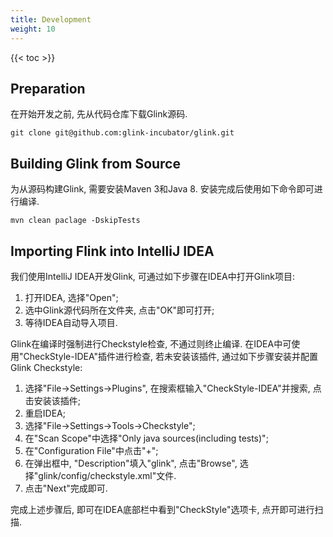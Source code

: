 ```yaml
---
title: Development
weight: 10
---
```


{{< toc >}}

## Preparation

在开始开发之前, 先从代码仓库下载Glink源码.

```shell
git clone git@github.com:glink-incubator/glink.git
```

## Building Glink from Source

为从源码构建Glink, 需要安装Maven 3和Java 8. 安装完成后使用如下命令即可进行编译.

```shell
mvn clean paclage -DskipTests
```

## Importing Flink into IntelliJ IDEA

我们使用IntelliJ IDEA开发Glink, 可通过如下步骤在IDEA中打开Glink项目:
1. 打开IDEA, 选择"Open";
2. 选中Glink源代码所在文件夹, 点击"OK"即可打开;
3. 等待IDEA自动导入项目.

Glink在编译时强制进行Checkstyle检查, 不通过则终止编译. 在IDEA中可使用"CheckStyle-IDEA"插件进行检查, 若未安装该插件, 通过如下步骤安装并配置Glink Checkstyle:
1. 选择"File->Settings->Plugins", 在搜索框输入"CheckStyle-IDEA"并搜索, 点击安装该插件;
2. 重启IDEA;
3. 选择"File->Settings->Tools->Checkstyle";
4. 在"Scan Scope"中选择"Only java sources(including tests)";
5. 在"Configuration File"中点击"+";
6. 在弹出框中, "Description"填入"glink", 点击"Browse", 选择"glink/config/checkstyle.xml"文件.
7. 点击"Next"完成即可.

完成上述步骤后, 即可在IDEA底部栏中看到"CheckStyle"选项卡, 点开即可进行扫描.